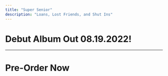 ```yaml
---
title: "Super Senior"
description: "Loans, Lost Friends, and Shut Ins"
---
```

# Debut Album Out 08.19.2022!

***

# Pre-Order Now
